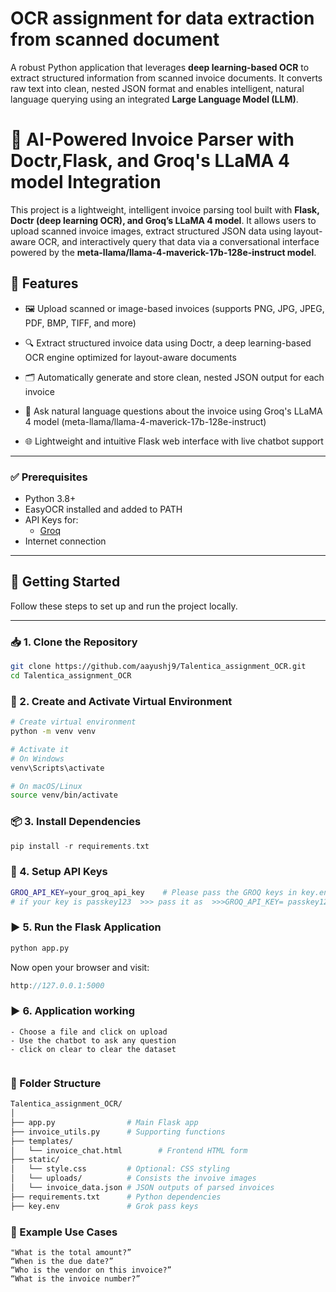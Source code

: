 # OCR assignment for data extraction from scanned document
A robust Python application that leverages **deep learning-based OCR** to extract structured information from scanned invoice documents. It converts raw text into clean, nested JSON format and enables intelligent, natural language querying using an integrated **Large Language Model (LLM)**.



# 🧾 AI-Powered Invoice Parser with Doctr,Flask, and Groq's LLaMA 4 model Integration

This project is a lightweight, intelligent invoice parsing tool built with **Flask, Doctr (deep learning OCR), and Groq’s LLaMA 4 model**. It allows users to upload scanned invoice images, extract structured JSON data using layout-aware OCR, and interactively query that data via a conversational interface powered by the **meta-llama/llama-4-maverick-17b-128e-instruct model**.


## 📌 Features

- 🖼️ Upload scanned or image-based invoices (supports PNG, JPG, JPEG, PDF, BMP, TIFF, and more)

- 🔍 Extract structured invoice data using Doctr, a deep learning-based OCR engine optimized for layout-aware documents

- 🗂️ Automatically generate and store clean, nested JSON output for each invoice

- 💬 Ask natural language questions about the invoice using Groq's LLaMA 4 model (meta-llama/llama-4-maverick-17b-128e-instruct)

- 🌐 Lightweight and intuitive Flask web interface with live chatbot support

---



### ✅ Prerequisites

- Python 3.8+
- EasyOCR installed and added to PATH
- API Keys for:
  - [Groq](https://console.groq.com/)
- Internet connection

---
## 🚀 Getting Started

Follow these steps to set up and run the project locally.

---

### 📥 1. Clone the Repository

```bash
git clone https://github.com/aayushj9/Talentica_assignment_OCR.git
cd Talentica_assignment_OCR
```
### 🧪 2. Create and Activate Virtual Environment
```bash
# Create virtual environment
python -m venv venv

# Activate it
# On Windows
venv\Scripts\activate

# On macOS/Linux
source venv/bin/activate
```
### 📦 3. Install Dependencies
```cpp
pip install -r requirements.txt
```
### 🔐 4. Setup API Keys
```bash
GROQ_API_KEY=your_groq_api_key    # Please pass the GROQ keys in key.env file.
# if your key is passkey123  >>> pass it as  >>>GROQ_API_KEY= passkey123 
```

### ▶️ 5. Run the Flask Application
```bash
python app.py
```

Now open your browser and visit:

```cpp
http://127.0.0.1:5000
```

### ▶️ 6. Application working

```
- Choose a file and click on upload
- Use the chatbot to ask any question
- click on clear to clear the dataset


```

### 🧾 Folder Structure
```bash
Talentica_assignment_OCR/
│
├── app.py                # Main Flask app
├── invoice_utils.py      # Supporting functions
├── templates/
│   └── invoice_chat.html        # Frontend HTML form
├── static/
│   └── style.css         # Optional: CSS styling
│   └── uploads/          # Consists the invoive images
│   └── invoice_data.json # JSON outputs of parsed invoices
├── requirements.txt      # Python dependencies
├── key.env               # Grok pass keys


```


### 📝 Example Use Cases
```
"What is the total amount?”
“When is the due date?”
“Who is the vendor on this invoice?”
“What is the invoice number?”

